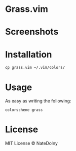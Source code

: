 # Grass.vim

# Screenshots

# Installation 
```
cp grass.vim ~/.vim/colors/
```

# Usage
As easy as writing the following: 
```
colorscheme grass
```

# License 
MIT License © NateDolny
